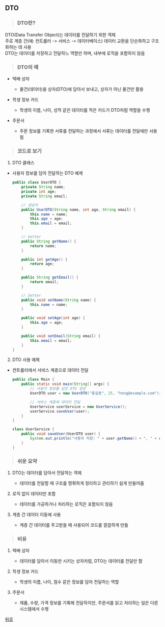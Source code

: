 ## DTO
> ### DTO란?
DTO(Data Transfer Object)는 데이터를 전달하기 위한 객체</br>
주로 계층 간(예: 컨트롤러 -> 서비스 -> 데이터베이스) 데이터 교환을 단순화하고 구조화하는 데 사용</br>
DTO는 데이터를 저장하고 전달하느 역할만 하며, 내부에 로직을 포함하지 않음

> ### DTO의 예
- 택배 상자
    - 물건(데이터)을 상자(DTO)에 담아서 보내고, 상자가 아닌 물건만 활용

- 학생 정보 카드
    - 학생의 이름, 나이, 성적 같은 데이터를 적은 카드가 DTO처럼 역할을 수행

- 주문서
    - 주문 정보를 기록한 서류를 전달하는 과정에서 서류는 데이터를 전달에만 사용됨

> ### 코드로 보기
1. DTO 클래스
- 사용자 정보를 담아 전달하는 DTO 예제
    ```java
    public class UserDTO {
        private String name;
        private int age;
        private String email;

        // 생성자
        public UserDTO(String name, int age, String email) {
            this.name = name;
            this.age = age;
            this.email = email;
        }

        // Getter
        public String getName() {
            return name;
        }

        public int getAge() {
            return age;
        }

        public String getEmail() {
            return email;
        }

        // Setter
        public void setName(String name) {
            this.name = name;
        }

        public void setAge(int age) {
            this.age = age;
        }

        public void setEmail(String email) {
            this.email = email;
        }
    }
    ```

2. DTO 사용 예제
- 컨트롤러에서 서비스 계층으로 데이터 전달
    ```java
    public class Main {
        public static void main(String[] args) {
            // 사용자 정보를 담은 DTO 생성
            UserDTO user = new UserDTO("홍길동", 25, "hong@example.com");

            // 서비스 계층에 데이터 전달
            UserService userService = new UserService();
            userService.saveUser(user);
        }
    }

    class UserService {
        public void saveUser(UserDTO user) {
            System.out.println("사용자 저장: " + user.getName() + ", " + user.getAge() + ", " + user.getEmail());
        }
    }
    ```

> ### 쉬운 요약
1. DTO는 데이터를 담아서 전달하는 객체
    - 데이터를 전달할 때 구조를 명확하게 정리하고 관리하기 쉽게 만들어줌

2. 로직 없이 데이터만 포함
    - 데이터를 가공하거나 처리하는 로직은 포함되지 않음

3. 계층 간 데이터 이동에 사용
    - 계층 간 데이터를 주고받을 때 사용되어 코드를 깔끔하게 만듦

> ### 비유
1. 택배 상자
    - 데이터를 담아서 이동만 시키는 상자처럼, DTO는 데이터를 전달만 함

2. 학생 정보 카드
    - 학생의 이름, 나이, 점수 같은 정보를 담아 전달하는 역할

3. 주문서
    - 제품, 수량, 가격 정보를 기록해 전달하지만, 주문서를 읽고 처리하는 일은 다른 시스템에서 수행

[뒤로](java)